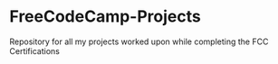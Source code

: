 # FreeCodeCamp-Projects
Repository for all my projects worked upon while completing the FCC Certifications
